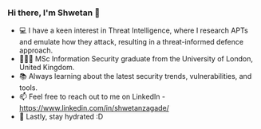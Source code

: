 ### Hi there, I'm Shwetan 👋 

- 💻 I have a keen interest in Threat Intelligence, where I research APTs and emulate how they attack, resulting in a threat-informed defence approach.
- 👨🏻‍🎓 MSc Information Security graduate from the University of London, United Kingdom. 
- 📚 Always learning about the latest security trends, vulnerabilities, and tools.
- 📫 Feel free to reach out to me on LinkedIn - https://www.linkedin.com/in/shwetanzagade/
- 🧃 Lastly, stay hydrated :D

<!--
**shwetan-zagade/shwetan-zagade** is a ✨ _special_ ✨ repository because its `README.md` (this file) appears on your GitHub profile.

Here are some ideas to get you started:

- 🔭 I’m currently working on ...
- 🌱 I’m currently learning ...
- 👯 I’m looking to collaborate on ...
- 🤔 I’m looking for help with ...
- 💬 Ask me about ...
- 📫 How to reach me: ...
- 😄 Pronouns: ...
- ⚡ Fun fact: ...
-->
